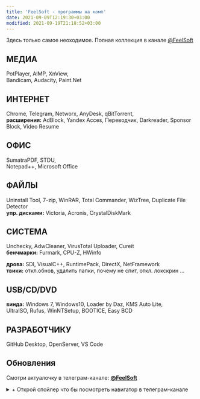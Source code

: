 ```yaml
---
title: 'FeelSoft - программы на комп'
date: 2021-09-09T12:19:30+03:00
modified: 2021-09-19T21:18:52+03:00
---
```

Здесь только самое неоходимое. Полная коллекция в канале [@FeelSoft](https://t.me/feelsoft)

## **МЕДИА**
PotPlayer, AIMP, XnView,  
Bandicam, Audacity, Paint.Net

## **ИНТЕРНЕТ**
Chrome, Telegram, Networx, AnyDesk, qBitTorrent,  
**расширения:** AdBlock, Yandex Acces, Переводчик, Darkreader, Sponsor Block, Video Resume

## **ОФИС**
SumatraPDF, STDU,  
Notepad++, Microsoft Office

## **ФАЙЛЫ**
Uninstall Tool, 7-zip, WinRAR, Total Commander, WizTree, Duplicate File Detector  
**упр. дисками:** Victoria, Acronis, CrystalDiskMark

## **СИСТЕМА**
Unchecky, AdwCleaner, VirusTotal Uploader, Cureit  
**бенчмарки:** Furmark, CPU-Z, HWinfo

**дрова:** SDI, VisualC++, RuntimePack, DirectX, NetFramework  
**твики:** откл.обнов, удалить папки, почему не спит, откл. локскрин ...

## **USB/CD/DVD**
**винда:** Windows 7, Windows10, Loader by Daz, KMS Auto Lite,  
UltraISO, Rufus, WinNTSetup, BOOTICE, Easy BCD

## **РАЗРАБОТЧИКУ**
GitHub Desktop, OpenServer, VS Code  

## **Обновления**
Смотри актуалочку в телеграм-канале: <a href="https://t.me/s/FeelSoft"><b>@FeelSoft</b></a>

<details markdown="1"><summary>+ Открой спойлер что бы посмотреть навигатор в телеграм-канале</summary>
  <center><a style="font-size: 13px;" href="https://t.me/s/FeelSoftWin/125"><strong>t.me/FeelSoftWin</strong></a></center><br>
  <aside><script async src="https://telegram.org/js/telegram-widget.js?15" data-telegram-post="FeelSoftWin/125" data-width="100%"></script></aside>
</details>

